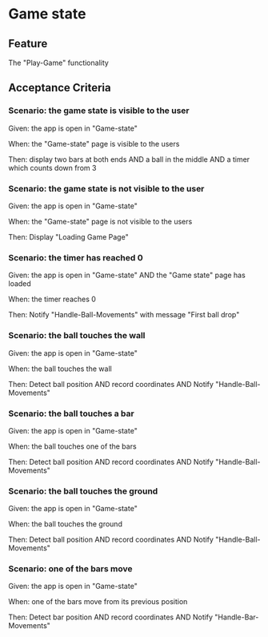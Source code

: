# Game state

## Feature

The "Play-Game" functionality

## Acceptance Criteria

### Scenario: the game state is visible to the user

  Given: the app is open in "Game-state"

  When: the "Game-state" page is visible to the users

  Then: display two bars at both ends AND
  a ball in the middle AND
  a timer which counts down from 3
  
### Scenario: the game state is not visible to the user

  Given: the app is open in "Game-state"

  When: the "Game-state" page is not visible to the users

  Then: Display "Loading Game Page"
  
### Scenario: the timer has reached 0

  Given: the app is open in "Game-state" AND
  the "Game state" page has loaded

  When: the timer reaches 0

  Then: Notify "Handle-Ball-Movements" with message
  "First ball drop"
  
### Scenario: the ball touches the wall

  Given: the app is open in "Game-state"

  When: the ball touches the wall

  Then: Detect ball position AND
  record coordinates AND
  Notify "Handle-Ball-Movements"
  
### Scenario: the ball touches a bar

  Given: the app is open in "Game-state"

  When: the ball touches one of the bars

  Then: Detect ball position AND
  record coordinates AND
  Notify "Handle-Ball-Movements"
  
### Scenario: the ball touches the ground

  Given: the app is open in "Game-state"

  When: the ball touches the ground
  
  Then: Detect ball position AND
  record coordinates AND
  Notify "Handle-Ball-Movements"
  
### Scenario: one of the bars move

  Given: the app is open in "Game-state"

  When: one of the bars move from its previous position

  Then: Detect bar position AND
  record coordinates AND
  Notify "Handle-Bar-Movements"

